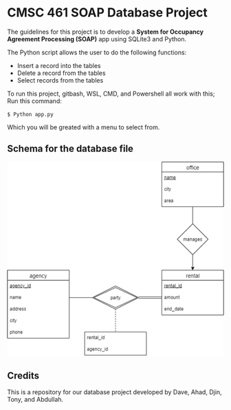 # **CMSC 461 SOAP Database Project**

The guidelines for this project is to develop a **System for Occupancy Agreement Processing (SOAP)** app using SQLite3 and Python. 

The Python script allows the user to do the following functions:

* Insert a record into the tables
* Delete a record from the tables
* Select records from the tables

To run this project, gitbash, WSL, CMD, and Powershell all work with this; Run this command:
```
$ Python app.py
```
Which you will be greated with a menu to select from.

## Schema for the database file
![alt text](https://github.com/AsianCHU/CMSC461-GroupProjects/blob/main/461projDiagram.jpg)

## Credits

This is a repository for our database project developed by Dave, Ahad, Djin, Tony, and Abdullah.
